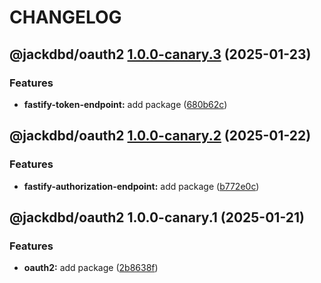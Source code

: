 # CHANGELOG

## @jackdbd/oauth2 [1.0.0-canary.3](https://github.com/jackdbd/rapido/compare/@jackdbd/oauth2@1.0.0-canary.2...@jackdbd/oauth2@1.0.0-canary.3) (2025-01-23)


### Features

* **fastify-token-endpoint:** add package ([680b62c](https://github.com/jackdbd/rapido/commit/680b62c3f80780462f187922264103fd95728b12))

## @jackdbd/oauth2 [1.0.0-canary.2](https://github.com/jackdbd/rapido/compare/@jackdbd/oauth2@1.0.0-canary.1...@jackdbd/oauth2@1.0.0-canary.2) (2025-01-22)


### Features

* **fastify-authorization-endpoint:** add package ([b772e0c](https://github.com/jackdbd/rapido/commit/b772e0c862c7a8cebd7f1a477d186d9102ad4882))

## @jackdbd/oauth2 1.0.0-canary.1 (2025-01-21)


### Features

* **oauth2:** add package ([2b8638f](https://github.com/jackdbd/rapido/commit/2b8638ffc9e4d445b4725ea2d0cd0eaaaba157cc))
